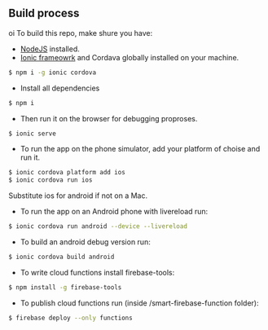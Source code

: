 ## Build process
oi
To build this repo, make shure you have:

- [NodeJS](https://nodejs.org/en/) installed.
- [Ionic frameowrk](https://ionicframework.com/getting-started/) and Cordava globally installed on your machine.
```bash
$ npm i -g ionic cordova
```
- Install all dependencies
```bash
$ npm i
```
- Then run it on the browser for debugging proproses.
```bash
$ ionic serve
```
- To run the app on the phone simulator, add your platform of choise and run it.
```bash
$ ionic cordova platform add ios
$ ionic cordova run ios
```
Substitute ios for android if not on a Mac.
- To run the app on an Android phone with livereload run:
```bash
$ ionic cordova run android --device --livereload
```
- To build an android debug version run:
```bash
$ ionic cordova build android
```
- To write cloud functions install firebase-tools:
```bash
$ npm install -g firebase-tools
```
- To publish cloud functions run (inside /smart-firebase-function folder):
```bash
$ firebase deploy --only functions
```



